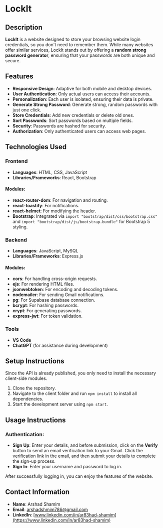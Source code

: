 # LockIt

## Description

**LockIt** is a website designed to store your browsing website login credentials, so you don't need to remember them. While many websites offer similar services, LockIt stands out by offering a **random strong password generator**, ensuring that your passwords are both unique and secure.

## Features

- **Responsive Design**: Adaptive for both mobile and desktop devices.
- **User Authentication**: Only actual users can access their accounts.
- **Personalization**: Each user is isolated, ensuring their data is private.
- **Generate Strong Password**: Generate strong, random passwords with just one click.
- **Store Credentials**: Add new credentials or delete old ones.
- **Sort Passwords**: Sort passwords based on multiple fields.
- **Security**: Passwords are hashed for security.
- **Authorization**: Only authenticated users can access web pages.

## Technologies Used

### Frontend

- **Languages**: HTML, CSS, JavaScript
- **Libraries/Frameworks**: React, Bootstrap

#### Modules:

- **react-router-dom**: For navigation and routing.
- **react-toastify**: For notifications.
- **react-helmet**: For modifying the header.
- **Bootstrap**: Integrated via `import "bootstrap/dist/css/bootstrap.css"` and `import "bootstrap/dist/js/bootstrap.bundle"` for Bootstrap 5 styling.

### Backend

- **Languages**: JavaScript, MySQL
- **Libraries/Frameworks**: Express.js

#### Modules:

- **cors**: For handling cross-origin requests.
- **ejs**: For rendering HTML files.
- **jsonwebtoken**: For encoding and decoding tokens.
- **nodemailer**: For sending Gmail notifications.
- **pg**: For Supabase database connection.
- **bcrypt**: For hashing passwords.
- **crypt**: For generating passwords.
- **express-jwt**: For token validation.

### Tools

- **VS Code**
- **ChatGPT** (for assistance during development)

## Setup Instructions

Since the API is already published, you only need to install the necessary client-side modules.

1. Clone the repository.
2. Navigate to the client folder and run `npm install` to install all dependencies.
3. Start the development server using `npm start`.

## Usage Instructions

### Authentication:

- **Sign Up**: Enter your details, and before submission, click on the **Verify** button to send an email verification link to your Gmail. Click the verification link in the email, and then submit your details to complete the sign-up process.
- **Sign In**: Enter your username and password to log in.

After successfully logging in, you can enjoy the features of the website.

## Contact Information

- **Name**: Arshad Shamim
- **Email**: [arshadshmim786@gmail.com](mailto\:arshadshmim786@gmail.com)
- **LinkedIn**: [www.linkedin.com/in/ar83had-shamim](https://www.linkedin.com/in/ar83had-shamim)

